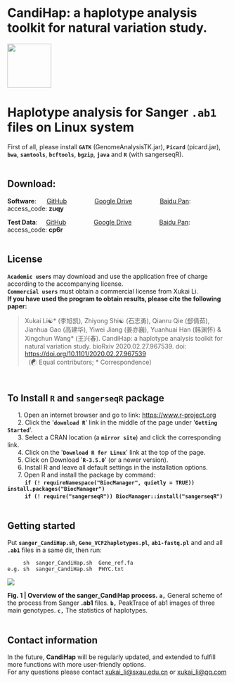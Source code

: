 # CandiHap: a haplotype analysis toolkit for natural variation study.

<img src="https://github.com/xukaili/CandiHap/blob/master/Figures/logo_mac.gif" width="100" height="100">

# Haplotype analysis for Sanger __`.ab1`__ files on Linux system
First of all, please install __`GATK`__ (GenomeAnalysisTK.jar), __`Picard`__ (picard.jar), __`bwa`__, __`samtools`__, __`bcftools`__, __`bgzip`__, __`java`__ and __`R`__ (with sangerseqR).</br></br>

## Download:
**Software**:      [GitHub](https://github.com/xukaili/CandiHap/raw/master/Sanger_ab1_Linux/sanger_CandiHap-1.0.1.zip)                [Google Drive](https://drive.google.com/file/d/1QgVMbSYx27_j_OYzu5OWWRshSehsoZkJ/view?usp=sharing)                [Baidu Pan](https://pan.baidu.com/s/1ShMMMNogsJNdx3GOyMIj_w):   access_code: **zuqy**</br>

**Test Data**:     [GitHub](https://github.com/xukaili/CandiHap/raw/master/Sanger_ab1_Linux/sanger_teat_data.zip)                [Google Drive](https://drive.google.com/file/d/1ZiFGuFG01b4r_zsnbhqpaIZAZ-yffUCC/view?usp=sharing)                [Baidu Pan](https://pan.baidu.com/s/1Y-Ohg-Q8AiXLDJDoQxkMzA):   access_code: **cp6r**</br></br>

## License
__`Academic users`__ may download and use the application free of charge according to the accompanying license.</br>
__`Commercial users`__ must obtain a commercial license from Xukai Li.</br>
**If you have used the program to obtain results, please cite the following paper:**</br>
> Xukai Li☯* (李旭凯), Zhiyong Shi☯ (石志勇), Qianru Qie (郄倩茹), Jianhua Gao (高建华), Yiwei Jiang (姜亦巍), Yuanhuai Han (韩渊怀) & Xingchun Wang* (王兴春). CandiHap: a haplotype analysis toolkit for natural variation study. bioRxiv 2020.02.27.967539. doi: https://doi.org/10.1101/2020.02.27.967539</br>
> （☯ Equal contributors; * Correspondence）</br>
</br>

## To Install __`R`__ and __`sangerseqR`__ package
      1. Open an internet browser and go to link: https://www.r-project.org</br>
      2. Click the '__`download R`__' link in the middle of the page under '__`Getting Started`__'.</br>
      3. Select a CRAN location (a __`mirror site`__) and click the corresponding link.</br>
      4. Click on the '__`Download R for Linux`__' link at the top of the page.</br>
      5. Click on Download '__`R-3.5.0`__' (or a newer version).</br>
      6. Install R and leave all default settings in the installation options.</br>
      7. Open R and install the package by command: </br>
          __`if (! requireNamespace("BiocManager", quietly = TRUE)) install.packages("BiocManager")`__</br>
          __`if (! require("sangerseqR")) BiocManager::install("sangerseqR")`__</br>
</br>

## Getting started
Put __`sanger_CandiHap.sh`__, __`Gene_VCF2haplotypes.pl`__, __`ab1-fastq.pl`__ and and all __`.ab1`__ files in a same dir, then run:</br>
```
     sh  sanger_CandiHap.sh  Gene_ref.fa
e.g. sh  sanger_CandiHap.sh  PHYC.txt
```

<img src="https://github.com/xukaili/CandiHap/blob/master/Figures/Sanger_Figure.png">

**Fig. 1 | Overview of the sanger_CandiHap process.** __`a,`__ General scheme of the process from Sanger **.ab1** files. __`b,`__ PeakTrace of ab1 images of three main genotypes. __`c,`__ The statistics of haplotypes. </br></br>

## Contact information
In the future, **CandiHap** will be regularly updated, and extended to fulfill more functions with more user-friendly options.</br>
For any questions please contact xukai_li@sxau.edu.cn or xukai_li@qq.com </br>
